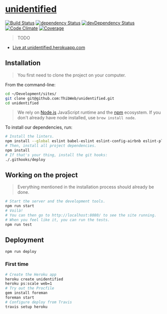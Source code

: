 [unidentified](https://unidentified.herokuapp.com/)
==========

[![Build Status](https://img.shields.io/travis/ThibWeb/unidentified.svg?style=flat-square)](https://travis-ci.org/ThibWeb/unidentified) [![dependency Status](https://img.shields.io/david/ThibWeb/unidentified.svg?style=flat-square)](https://david-dm.org/ThibWeb/unidentified) [![devDependency Status](https://img.shields.io/david/dev/ThibWeb/unidentified.svg?style=flat-square)](https://david-dm.org/ThibWeb/unidentified) [![Code Climate](https://img.shields.io/codeclimate/github/ThibWeb/unidentified.svg?style=flat-square)](https://codeclimate.com/github/ThibWeb/unidentified) [![Coverage](https://img.shields.io/codeclimate/coverage/github/ThibWeb/unidentified.svg?style=flat-square)](https://codeclimate.com/github/ThibWeb/unidentified/coverage)

> TODO

- [Live at unidentified.herokuapp.com](https://unidentified.herokuapp.com/)

## Installation

> You first need to clone the project on your computer.

From the command-line:

```sh
cd ~/Development/sites/
git clone git@github.com:ThibWeb/unidentified.git
cd unidentified
```

> We rely on [Node.js](nodejs.org) JavaScript runtime and the [npm](https://www.npmjs.com/) ecosystem. If you don't already have node installed, use `brew install node`.

To install our dependencies, run:

```sh
# Install the linters.
npm install --global eslint babel-eslint eslint-config-airbnb eslint-plugin-react
# Then, install all project dependencies.
npm install
# If that's your thing, install the git hooks:
./.githooks/deploy
```

## Working on the project

> Everything mentioned in the installation process should already be done.

~~~sh
# Start the server and the development tools.
npm run start
# Voilà!
# You can then go to http://localhost:8080/ to see the site running.
# When you feel like it, you can run the tests.
npm run test
~~~

## Deployment

```sh
npm run deploy
```

### First time

```sh
# Create the Heroku app
heroku create unidentified
heroku ps:scale web=1
# Try out the Procfile
gem install foreman
foreman start
# Configure deploy from Travis
travis setup heroku
```
